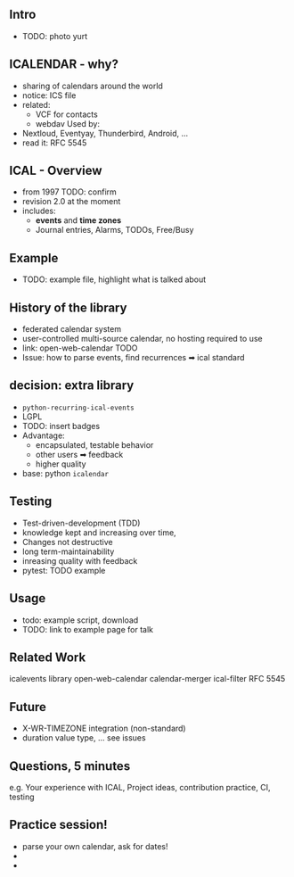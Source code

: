 
## Intro
- TODO: photo yurt


## ICALENDAR - why?
- sharing of calendars around the world
- notice: ICS file
- related:
  - VCF for contacts
  - webdav
Used by:
- Nextloud, Eventyay, Thunderbird, Android, ...
- read it: RFC 5545

## ICAL - Overview
- from 1997 TODO: confirm
- revision 2.0 at the moment
- includes: 
  - **events** and **time zones**
  - Journal entries, Alarms, TODOs, Free/Busy

## Example
- TODO: example file, highlight what is talked about

## History of the library
- federated calendar system
- user-controlled multi-source calendar, no hosting required to use
- link: open-web-calendar TODO
- Issue: how to parse events, find recurrences  ➡ ical standard


## decision: extra library

- `python-recurring-ical-events`
- LGPL
- TODO: insert badges
- Advantage:
  - encapsulated, testable behavior
  - other users ➡ feedback
  - higher quality
- base: python `icalendar`

## Testing

- Test-driven-development (TDD)
- knowledge kept and increasing over time,
- Changes not destructive
- long term-maintainability
- inreasing quality with feedback
- pytest: TODO example

## Usage

- todo: example script, download
- TODO: link to example page for talk

## Related Work

icalevents library
open-web-calendar
calendar-merger
ical-filter
RFC 5545

## Future

- X-WR-TIMEZONE integration (non-standard)
- duration value type, ... see issues

## Questions, 5 minutes

e.g. Your experience with ICAL, Project ideas, contribution practice, CI, testing

## Practice session!
- parse your own calendar, ask for dates!
- 
-